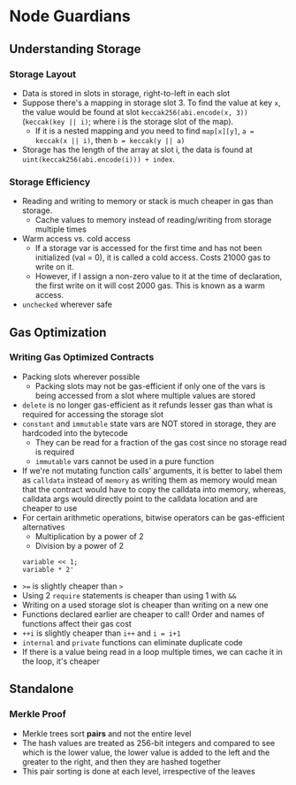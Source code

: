 # Node Guardians  
  
## Understanding Storage  
### Storage Layout  
- Data is stored in slots in storage, right-to-left in each slot  
- Suppose there's a mapping in storage slot 3. To find the value at key `x`, the value would be found at slot `keccak256(abi.encode(x, 3))` (`keccak(key || i)`; where i is the storage slot of the map).  
  - If it is a nested mapping and you need to find `map[x][y]`, `a = keccak(x || i)`, then `b = keccak(y || a)`  
- Storage has the length of the array at slot i, the data is found at `uint(keccak256(abi.encode(i))) + index`.  
  
### Storage Efficiency  
- Reading and writing to memory or stack is much cheaper in gas than storage.  
  - Cache values to memory instead of reading/writing from storage multiple times  
- Warm access vs. cold access  
  - If a storage var is accessed for the first time and has not been initialized (val = 0), it is called a cold access. Costs 21000 gas to write on it.  
  - However, if I assign a non-zero value to it at the time of declaration, the first write on it will cost 2000 gas. This is known as a warm access.  
- `unchecked` wherever safe  
  
## Gas Optimization  
### Writing Gas Optimized Contracts  
- Packing slots wherever possible  
  - Packing slots may not be gas-efficient if only one of the vars is being accessed from a slot where multiple values are stored  
- `delete` is no longer gas-efficient as it refunds lesser gas than what is required for accessing the storage slot  
- `constant` and `immutable` state vars are NOT stored in storage, they are hardcoded into the bytecode  
  - They can be read for a fraction of the gas cost since no storage read is required  
  - `immutable` vars cannot be used in a pure function  
- If we're not mutating function calls' arguments, it is better to label them as `calldata` instead of `memory` as writing them as memory would mean that the contract would have to copy the calldata into memory, whereas, calldata args would directly point to the calldata location and are cheaper to use  
- For certain arithmetic operations, bitwise operators can be gas-efficient alternatives  
  - Multiplication by a power of 2  
  - Division by a power of 2  
  ```
  variable << 1;
  variable * 2'
  ```
- `>=` is slightly cheaper than `>`  
- Using 2 `require` statements is cheaper than using 1 with `&&`  
- Writing on a used storage slot is cheaper than writing on a new one  
- Functions declared earlier are cheaper to call! Order and names of functions affect their gas cost  
- `++i` is slightly cheaper than `i++` and `i = i+1`  
- `internal` and `private` functions can eliminate duplicate code  
- If there is a value being read in a loop multiple times, we can cache it in the loop, it's cheaper  
  
## Standalone  
### Merkle Proof  
- Merkle trees sort **pairs** and not the entire level  
- The hash values are treated as 256-bit integers and compared to see which is the lower value, the lower value is added to the left and the greater to the right, and then they are hashed together  
- This pair sorting is done at each level, irrespective of the leaves  
